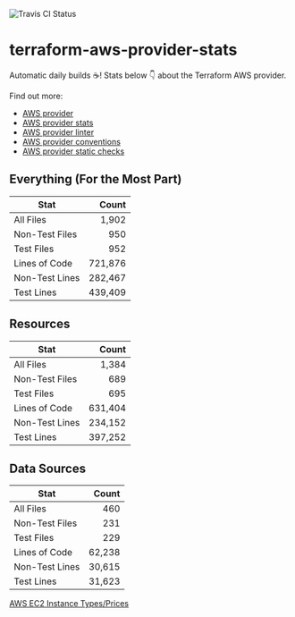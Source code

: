 ![Travis CI Status](https://travis-ci.org/YakDriver/terraform-aws-provider-stats.svg?branch=main)
# terraform-aws-provider-stats

Automatic daily builds :coffee:! Stats below :point_down: about the Terraform AWS provider.

Find out more:
* [AWS provider](https://github.com/terraform-providers/terraform-provider-aws)
* [AWS provider stats](https://github.com/YakDriver/terraform-aws-provider-stats)
* [AWS provider linter](https://github.com/terraform-providers/terraform-provider-aws/tree/master/awsproviderlint)
* [AWS provider conventions](https://github.com/YakDriver/terraform-aws-conventions)
* [AWS provider static checks](https://github.com/YakDriver/terraform-aws-provider-static-checks)



## Everything (For the Most Part)

|  Stat  |  Count  |
| ------------- | -------------: |
|  All Files  |  1,902  |
|  Non-Test Files  |  950  |
|  Test Files  |  952  |
|  Lines of Code  |  721,876  |
|  Non-Test Lines  |  282,467  |
|  Test Lines  |  439,409  |



## Resources

|  Stat  |  Count  |
| ------------- | -------------: |
|  All Files  |  1,384  |
|  Non-Test Files  |  689  |
|  Test Files  |  695  |
|  Lines of Code  |  631,404  |
|  Non-Test Lines  |  234,152  |
|  Test Lines  |  397,252  |



## Data Sources

|  Stat  |  Count  |
| ------------- | -------------: |
|  All Files  |  460  |
|  Non-Test Files  |  231  |
|  Test Files  |  229  |
|  Lines of Code  |  62,238  |
|  Non-Test Lines  |  30,615  |
|  Test Lines  |  31,623  |




[AWS EC2 Instance Types/Prices](https://github.com/YakDriver/aws-ec2-instance-types)
